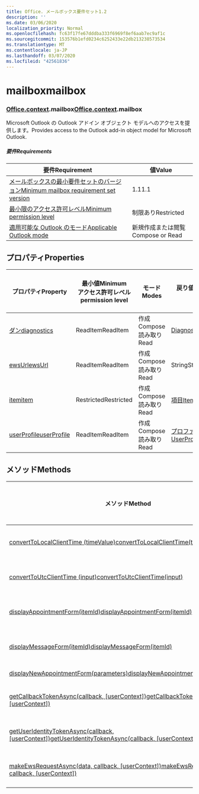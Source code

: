 ```yaml
---
title: Office. メールボックス要件セット1.2
description: ''
ms.date: 03/06/2020
localization_priority: Normal
ms.openlocfilehash: fc63f17fe67dddba333f6969f8ef6aab7ec9af1c
ms.sourcegitcommit: 153576b1efd0234c6252433e22db213238573534
ms.translationtype: MT
ms.contentlocale: ja-JP
ms.lasthandoff: 03/07/2020
ms.locfileid: "42561836"
---
```

# <a name="mailbox"></a><span data-ttu-id="b3020-102">mailbox</span><span class="sxs-lookup"><span data-stu-id="b3020-102">mailbox</span></span>

### <a name="officecontextmailbox"></a><span data-ttu-id="b3020-103">[Office](office.md)[.context](office.context.md).mailbox</span><span class="sxs-lookup"><span data-stu-id="b3020-103">[Office](office.md)[.context](office.context.md).mailbox</span></span>

<span data-ttu-id="b3020-104">Microsoft Outlook の Outlook アドイン オブジェクト モデルへのアクセスを提供します。</span><span class="sxs-lookup"><span data-stu-id="b3020-104">Provides access to the Outlook add-in object model for Microsoft Outlook.</span></span>

##### <a name="requirements"></a><span data-ttu-id="b3020-105">要件</span><span class="sxs-lookup"><span data-stu-id="b3020-105">Requirements</span></span>

|<span data-ttu-id="b3020-106">要件</span><span class="sxs-lookup"><span data-stu-id="b3020-106">Requirement</span></span>| <span data-ttu-id="b3020-107">値</span><span class="sxs-lookup"><span data-stu-id="b3020-107">Value</span></span>|
|---|---|
|[<span data-ttu-id="b3020-108">メールボックスの最小要件セットのバージョン</span><span class="sxs-lookup"><span data-stu-id="b3020-108">Minimum mailbox requirement set version</span></span>](../../requirement-sets/outlook-api-requirement-sets.md)| <span data-ttu-id="b3020-109">1.1</span><span class="sxs-lookup"><span data-stu-id="b3020-109">1.1</span></span>|
|[<span data-ttu-id="b3020-110">最小限のアクセス許可レベル</span><span class="sxs-lookup"><span data-stu-id="b3020-110">Minimum permission level</span></span>](../../../outlook/understanding-outlook-add-in-permissions.md)| <span data-ttu-id="b3020-111">制限あり</span><span class="sxs-lookup"><span data-stu-id="b3020-111">Restricted</span></span>|
|[<span data-ttu-id="b3020-112">適用可能な Outlook のモード</span><span class="sxs-lookup"><span data-stu-id="b3020-112">Applicable Outlook mode</span></span>](../../../outlook/outlook-add-ins-overview.md#extension-points)| <span data-ttu-id="b3020-113">新規作成または閲覧</span><span class="sxs-lookup"><span data-stu-id="b3020-113">Compose or Read</span></span>|

## <a name="properties"></a><span data-ttu-id="b3020-114">プロパティ</span><span class="sxs-lookup"><span data-stu-id="b3020-114">Properties</span></span>

| <span data-ttu-id="b3020-115">プロパティ</span><span class="sxs-lookup"><span data-stu-id="b3020-115">Property</span></span> | <span data-ttu-id="b3020-116">最小値</span><span class="sxs-lookup"><span data-stu-id="b3020-116">Minimum</span></span><br><span data-ttu-id="b3020-117">アクセス許可レベル</span><span class="sxs-lookup"><span data-stu-id="b3020-117">permission level</span></span> | <span data-ttu-id="b3020-118">モード</span><span class="sxs-lookup"><span data-stu-id="b3020-118">Modes</span></span> | <span data-ttu-id="b3020-119">戻り値の種類</span><span class="sxs-lookup"><span data-stu-id="b3020-119">Return type</span></span> | <span data-ttu-id="b3020-120">最小値</span><span class="sxs-lookup"><span data-stu-id="b3020-120">Minimum</span></span><br><span data-ttu-id="b3020-121">要件セット</span><span class="sxs-lookup"><span data-stu-id="b3020-121">requirement set</span></span> |
|---|---|---|---|:---:|
| [<span data-ttu-id="b3020-122">ダン</span><span class="sxs-lookup"><span data-stu-id="b3020-122">diagnostics</span></span>](/javascript/api/outlook/office.mailbox?view=outlook-js-1.2#diagnostics) | <span data-ttu-id="b3020-123">ReadItem</span><span class="sxs-lookup"><span data-stu-id="b3020-123">ReadItem</span></span> | <span data-ttu-id="b3020-124">作成</span><span class="sxs-lookup"><span data-stu-id="b3020-124">Compose</span></span><br><span data-ttu-id="b3020-125">読み取り</span><span class="sxs-lookup"><span data-stu-id="b3020-125">Read</span></span> | [<span data-ttu-id="b3020-126">Diagnostics</span><span class="sxs-lookup"><span data-stu-id="b3020-126">Diagnostics</span></span>](/javascript/api/outlook/office.diagnostics?view=outlook-js-1.2) | [<span data-ttu-id="b3020-127">1.1</span><span class="sxs-lookup"><span data-stu-id="b3020-127">1.1</span></span>](../requirement-set-1.1/outlook-requirement-set-1.1.md) |
| [<span data-ttu-id="b3020-128">ewsUrl</span><span class="sxs-lookup"><span data-stu-id="b3020-128">ewsUrl</span></span>](/javascript/api/outlook/office.mailbox?view=outlook-js-1.2#ewsurl) | <span data-ttu-id="b3020-129">ReadItem</span><span class="sxs-lookup"><span data-stu-id="b3020-129">ReadItem</span></span> | <span data-ttu-id="b3020-130">作成</span><span class="sxs-lookup"><span data-stu-id="b3020-130">Compose</span></span><br><span data-ttu-id="b3020-131">読み取り</span><span class="sxs-lookup"><span data-stu-id="b3020-131">Read</span></span> | <span data-ttu-id="b3020-132">String</span><span class="sxs-lookup"><span data-stu-id="b3020-132">String</span></span> | [<span data-ttu-id="b3020-133">1.1</span><span class="sxs-lookup"><span data-stu-id="b3020-133">1.1</span></span>](../requirement-set-1.1/outlook-requirement-set-1.1.md) |
| [<span data-ttu-id="b3020-134">item</span><span class="sxs-lookup"><span data-stu-id="b3020-134">item</span></span>](office.context.mailbox.item.md) | <span data-ttu-id="b3020-135">Restricted</span><span class="sxs-lookup"><span data-stu-id="b3020-135">Restricted</span></span> | <span data-ttu-id="b3020-136">作成</span><span class="sxs-lookup"><span data-stu-id="b3020-136">Compose</span></span><br><span data-ttu-id="b3020-137">読み取り</span><span class="sxs-lookup"><span data-stu-id="b3020-137">Read</span></span> | [<span data-ttu-id="b3020-138">項目</span><span class="sxs-lookup"><span data-stu-id="b3020-138">Item</span></span>](/javascript/api/outlook/office.item?view=outlook-js-1.2) | [<span data-ttu-id="b3020-139">1.1</span><span class="sxs-lookup"><span data-stu-id="b3020-139">1.1</span></span>](../requirement-set-1.1/outlook-requirement-set-1.1.md) |
| [<span data-ttu-id="b3020-140">userProfile</span><span class="sxs-lookup"><span data-stu-id="b3020-140">userProfile</span></span>](/javascript/api/outlook/office.mailbox?view=outlook-js-1.2#userprofile) | <span data-ttu-id="b3020-141">ReadItem</span><span class="sxs-lookup"><span data-stu-id="b3020-141">ReadItem</span></span> | <span data-ttu-id="b3020-142">作成</span><span class="sxs-lookup"><span data-stu-id="b3020-142">Compose</span></span><br><span data-ttu-id="b3020-143">読み取り</span><span class="sxs-lookup"><span data-stu-id="b3020-143">Read</span></span> | [<span data-ttu-id="b3020-144">プロファイル</span><span class="sxs-lookup"><span data-stu-id="b3020-144">UserProfile</span></span>](/javascript/api/outlook/office.userprofile?view=outlook-js-1.2) | [<span data-ttu-id="b3020-145">1.1</span><span class="sxs-lookup"><span data-stu-id="b3020-145">1.1</span></span>](../requirement-set-1.1/outlook-requirement-set-1.1.md) |

## <a name="methods"></a><span data-ttu-id="b3020-146">メソッド</span><span class="sxs-lookup"><span data-stu-id="b3020-146">Methods</span></span>

| <span data-ttu-id="b3020-147">メソッド</span><span class="sxs-lookup"><span data-stu-id="b3020-147">Method</span></span> | <span data-ttu-id="b3020-148">最小値</span><span class="sxs-lookup"><span data-stu-id="b3020-148">Minimum</span></span><br><span data-ttu-id="b3020-149">アクセス許可レベル</span><span class="sxs-lookup"><span data-stu-id="b3020-149">permission level</span></span> | <span data-ttu-id="b3020-150">モード</span><span class="sxs-lookup"><span data-stu-id="b3020-150">Modes</span></span> | <span data-ttu-id="b3020-151">最小値</span><span class="sxs-lookup"><span data-stu-id="b3020-151">Minimum</span></span><br><span data-ttu-id="b3020-152">要件セット</span><span class="sxs-lookup"><span data-stu-id="b3020-152">requirement set</span></span> |
|---|---|---|:---:|
| [<span data-ttu-id="b3020-153">convertToLocalClientTime (timeValue)</span><span class="sxs-lookup"><span data-stu-id="b3020-153">convertToLocalClientTime(timeValue)</span></span>](/javascript/api/outlook/office.mailbox?view=outlook-js-1.2#converttolocalclienttime-timevalue-) | <span data-ttu-id="b3020-154">ReadItem</span><span class="sxs-lookup"><span data-stu-id="b3020-154">ReadItem</span></span> | <span data-ttu-id="b3020-155">作成</span><span class="sxs-lookup"><span data-stu-id="b3020-155">Compose</span></span><br><span data-ttu-id="b3020-156">読み取り</span><span class="sxs-lookup"><span data-stu-id="b3020-156">Read</span></span> | [<span data-ttu-id="b3020-157">1.1</span><span class="sxs-lookup"><span data-stu-id="b3020-157">1.1</span></span>](../requirement-set-1.1/outlook-requirement-set-1.1.md) |
| [<span data-ttu-id="b3020-158">convertToUtcClientTime (input)</span><span class="sxs-lookup"><span data-stu-id="b3020-158">convertToUtcClientTime(input)</span></span>](/javascript/api/outlook/office.mailbox?view=outlook-js-1.2#converttoutcclienttime-input-) | <span data-ttu-id="b3020-159">ReadItem</span><span class="sxs-lookup"><span data-stu-id="b3020-159">ReadItem</span></span> | <span data-ttu-id="b3020-160">作成</span><span class="sxs-lookup"><span data-stu-id="b3020-160">Compose</span></span><br><span data-ttu-id="b3020-161">読み取り</span><span class="sxs-lookup"><span data-stu-id="b3020-161">Read</span></span> | [<span data-ttu-id="b3020-162">1.1</span><span class="sxs-lookup"><span data-stu-id="b3020-162">1.1</span></span>](../requirement-set-1.1/outlook-requirement-set-1.1.md) |
| [<span data-ttu-id="b3020-163">displayAppointmentForm(itemId)</span><span class="sxs-lookup"><span data-stu-id="b3020-163">displayAppointmentForm(itemId)</span></span>](/javascript/api/outlook/office.mailbox?view=outlook-js-1.2#displayappointmentform-itemid-) | <span data-ttu-id="b3020-164">ReadItem</span><span class="sxs-lookup"><span data-stu-id="b3020-164">ReadItem</span></span> | <span data-ttu-id="b3020-165">作成</span><span class="sxs-lookup"><span data-stu-id="b3020-165">Compose</span></span><br><span data-ttu-id="b3020-166">読み取り</span><span class="sxs-lookup"><span data-stu-id="b3020-166">Read</span></span> | [<span data-ttu-id="b3020-167">1.1</span><span class="sxs-lookup"><span data-stu-id="b3020-167">1.1</span></span>](../requirement-set-1.1/outlook-requirement-set-1.1.md) |
| [<span data-ttu-id="b3020-168">displayMessageForm(itemId)</span><span class="sxs-lookup"><span data-stu-id="b3020-168">displayMessageForm(itemId)</span></span>](/javascript/api/outlook/office.mailbox?view=outlook-js-1.2#displaymessageform-itemid-) | <span data-ttu-id="b3020-169">ReadItem</span><span class="sxs-lookup"><span data-stu-id="b3020-169">ReadItem</span></span> | <span data-ttu-id="b3020-170">作成</span><span class="sxs-lookup"><span data-stu-id="b3020-170">Compose</span></span><br><span data-ttu-id="b3020-171">読み取り</span><span class="sxs-lookup"><span data-stu-id="b3020-171">Read</span></span> | [<span data-ttu-id="b3020-172">1.1</span><span class="sxs-lookup"><span data-stu-id="b3020-172">1.1</span></span>](../requirement-set-1.1/outlook-requirement-set-1.1.md) |
| [<span data-ttu-id="b3020-173">displayNewAppointmentForm(parameters)</span><span class="sxs-lookup"><span data-stu-id="b3020-173">displayNewAppointmentForm(parameters)</span></span>](/javascript/api/outlook/office.mailbox?view=outlook-js-1.2#displaynewappointmentform-parameters-) | <span data-ttu-id="b3020-174">ReadItem</span><span class="sxs-lookup"><span data-stu-id="b3020-174">ReadItem</span></span> | <span data-ttu-id="b3020-175">読み取り</span><span class="sxs-lookup"><span data-stu-id="b3020-175">Read</span></span> | [<span data-ttu-id="b3020-176">1.1</span><span class="sxs-lookup"><span data-stu-id="b3020-176">1.1</span></span>](../requirement-set-1.1/outlook-requirement-set-1.1.md) |
| <span data-ttu-id="b3020-177">[getCallbackTokenAsync(callback, [userContext])](/javascript/api/outlook/office.mailbox?view=outlook-js-1.2#getcallbacktokenasync-callback--usercontext-)</span><span class="sxs-lookup"><span data-stu-id="b3020-177">[getCallbackTokenAsync(callback, [userContext])](/javascript/api/outlook/office.mailbox?view=outlook-js-1.2#getcallbacktokenasync-callback--usercontext-)</span></span> | <span data-ttu-id="b3020-178">ReadItem</span><span class="sxs-lookup"><span data-stu-id="b3020-178">ReadItem</span></span> | <span data-ttu-id="b3020-179">作成</span><span class="sxs-lookup"><span data-stu-id="b3020-179">Compose</span></span><br><span data-ttu-id="b3020-180">読み取り</span><span class="sxs-lookup"><span data-stu-id="b3020-180">Read</span></span> | [<span data-ttu-id="b3020-181">1.3</span><span class="sxs-lookup"><span data-stu-id="b3020-181">1.3</span></span>](../requirement-set-1.3/outlook-requirement-set-1.3.md)<br>[<span data-ttu-id="b3020-182">1.1</span><span class="sxs-lookup"><span data-stu-id="b3020-182">1.1</span></span>](../requirement-set-1.1/outlook-requirement-set-1.1.md) |
| <span data-ttu-id="b3020-183">[getUserIdentityTokenAsync(callback, [userContext])](/javascript/api/outlook/office.mailbox?view=outlook-js-1.2#getuseridentitytokenasync-callback--usercontext-)</span><span class="sxs-lookup"><span data-stu-id="b3020-183">[getUserIdentityTokenAsync(callback, [userContext])](/javascript/api/outlook/office.mailbox?view=outlook-js-1.2#getuseridentitytokenasync-callback--usercontext-)</span></span> | <span data-ttu-id="b3020-184">ReadItem</span><span class="sxs-lookup"><span data-stu-id="b3020-184">ReadItem</span></span> | <span data-ttu-id="b3020-185">作成</span><span class="sxs-lookup"><span data-stu-id="b3020-185">Compose</span></span><br><span data-ttu-id="b3020-186">読み取り</span><span class="sxs-lookup"><span data-stu-id="b3020-186">Read</span></span> | [<span data-ttu-id="b3020-187">1.1</span><span class="sxs-lookup"><span data-stu-id="b3020-187">1.1</span></span>](../requirement-set-1.1/outlook-requirement-set-1.1.md) |
| <span data-ttu-id="b3020-188">[makeEwsRequestAsync(data, callback, [userContext])](/javascript/api/outlook/office.mailbox?view=outlook-js-1.2#makeewsrequestasync-data--callback--usercontext-)</span><span class="sxs-lookup"><span data-stu-id="b3020-188">[makeEwsRequestAsync(data, callback, [userContext])](/javascript/api/outlook/office.mailbox?view=outlook-js-1.2#makeewsrequestasync-data--callback--usercontext-)</span></span> | <span data-ttu-id="b3020-189">ReadWriteMailbox</span><span class="sxs-lookup"><span data-stu-id="b3020-189">ReadWriteMailbox</span></span> | <span data-ttu-id="b3020-190">作成</span><span class="sxs-lookup"><span data-stu-id="b3020-190">Compose</span></span><br><span data-ttu-id="b3020-191">読み取り</span><span class="sxs-lookup"><span data-stu-id="b3020-191">Read</span></span> | [<span data-ttu-id="b3020-192">1.1</span><span class="sxs-lookup"><span data-stu-id="b3020-192">1.1</span></span>](../requirement-set-1.1/outlook-requirement-set-1.1.md) |
